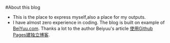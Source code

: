 #About this blog

* This is the place to express myself,also a place for my outputs.
* I have almost zero experience in coding. The blog is built on example of [BeiYuu.com](http://beiyuu.com). Thanks a lot to the author Beiyuu's article [使用Github Pages建独立博客](http://beiyuu.com/github-pages). 

